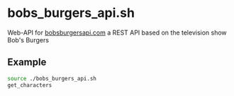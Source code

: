 # bobs_burgers_api.sh
Web-API for [bobsburgersapi.com](https://www.bobsburgersapi.com) a REST API based on the television show Bob's Burgers

## Example
```bash
source ./bobs_burgers_api.sh
get_characters
```
